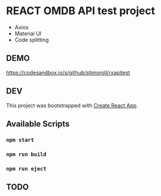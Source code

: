 # REACT OMDB API test project
* Axios
* Material UI
* Code splitting

## DEMO
https://codesandbox.io/s/github/stimoroll/rxapitest

## DEV
This project was bootstrapped with [Create React App](https://github.com/facebook/create-react-app).

## Available Scripts
### `npm start`
### `npm run build`
### `npm run eject`

## TODO
